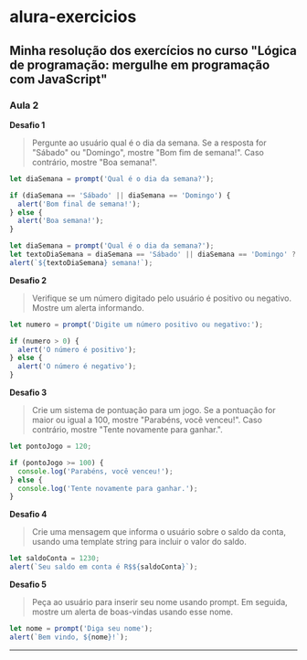 # alura-exercicios

Minha resolução dos exercícios no curso "Lógica de programação: mergulhe em programação com JavaScript"
-----------
### Aula 2

**Desafio 1**
> Pergunte ao usuário qual é o dia da semana. Se a resposta for "Sábado" ou "Domingo", mostre "Bom fim de semana!". Caso contrário, mostre "Boa semana!".

```js
let diaSemana = prompt('Qual é o dia da semana?');

if (diaSemana == 'Sábado' || diaSemana == 'Domingo') {
  alert('Bom final de semana!');
} else {
  alert('Boa semana!');
}
```

```js
let diaSemana = prompt('Qual é o dia da semana?');
let textoDiaSemana = diaSemana == 'Sábado' || diaSemana == 'Domingo' ? 'Bom fim de' : 'Boa';
alert(`${textoDiaSemana} semana!`);
```

**Desafio 2**
> Verifique se um número digitado pelo usuário é positivo ou negativo. Mostre um alerta informando.

```js
let numero = prompt('Digite um número positivo ou negativo:');

if (numero > 0) {
  alert('O número é positivo');
} else {
  alert('O número é negativo');
}
```

**Desafio 3**
> Crie um sistema de pontuação para um jogo. Se a pontuação for maior ou igual a 100, mostre "Parabéns, você venceu!". Caso contrário, mostre "Tente novamente para ganhar.".

```js
let pontoJogo = 120;

if (pontoJogo >= 100) {
  console.log('Parabéns, você venceu!');
} else {
  console.log('Tente novamente para ganhar.');
}
```

**Desafio 4**
> Crie uma mensagem que informa o usuário sobre o saldo da conta, usando uma template string para incluir o valor do saldo.

```js
let saldoConta = 1230;
alert(`Seu saldo em conta é R$${saldoConta}`);
```

**Desafio 5**
> Peça ao usuário para inserir seu nome usando prompt. Em seguida, mostre um alerta de boas-vindas usando esse nome.

```js
let nome = prompt('Diga seu nome');
alert(`Bem vindo, ${nome}!`);

```
-------------
